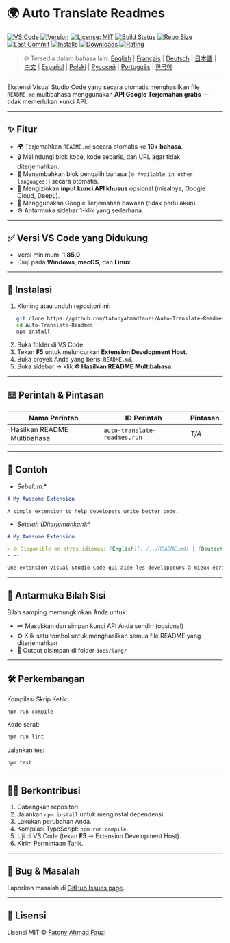 # 🌍 Auto Translate Readmes

[![VS Code](https://img.shields.io/badge/VS%20Code-1.85.0+-blue.svg)](https://code.visualstudio.com/)
[![Version](https://img.shields.io/github/v/release/fatonyahmadfauzi/Auto-Translate-Readmes?color=blue.svg)](https://github.com/fatonyahmadfauzi/Auto-Translate-Readmes/releases)
[![License: MIT](https://img.shields.io/github/license/fatonyahmadfauzi/Auto-Translate-Readmes?color=green.svg)](LICENSE)
[![Build Status](https://github.com/fatonyahmadfauzi/Auto-Translate-Readmes/actions/workflows/main.yml/badge.svg)](https://github.com/fatonyahmadfauzi/Auto-Translate-Readmes/actions)
[![Repo Size](https://img.shields.io/github/repo-size/fatonyahmadfauzi/Auto-Translate-Readmes?color=yellow.svg)](https://github.com/fatonyahmadfauzi/Auto-Translate-Readmes)
[![Last Commit](https://img.shields.io/github/last-commit/fatonyahmadfauzi/Auto-Translate-Readmes?color=brightgreen.svg)](https://github.com/fatonyahmadfauzi/Auto-Translate-Readmes/commits/main)
[![Installs](https://vsmarketplacebadges.dev/installs-short/fatonyahmadfauzi.auto-translate-readmes.svg)](https://marketplace.visualstudio.com/items?itemName=fatonyahmadfauzi.auto-translate-readmes)
[![Downloads](https://vsmarketplacebadges.dev/downloads-short/fatonyahmadfauzi.auto-translate-readmes.svg)](https://marketplace.visualstudio.com/items?itemName=fatonyahmadfauzi.auto-translate-readmes)
[![Rating](https://vsmarketplacebadges.dev/rating-short/fatonyahmadfauzi.auto-translate-readmes.svg)](https://marketplace.visualstudio.com/items?itemName=fatonyahmadfauzi.auto-translate-readmes)

> 🌐 Tersedia dalam bahasa lain: [English](../../README.md) | [Français](README-FR.md) | [Deutsch](README-DE.md) | [日本語](README-JP.md) | [中文](README-ZH.md) | [Español](README-ES.md) | [Polski](README-PL.md) | [Русский](README-RU.md) | [Português](README-PT.md) | [한국어](README-KO.md)

---

Ekstensi Visual Studio Code yang secara otomatis menghasilkan file `README.md` multibahasa menggunakan **API Google Terjemahan gratis** — tidak memerlukan kunci API.
- --

## ✨ Fitur
- 🌍 Terjemahkan `README.md` secara otomatis ke **10+ bahasa**.
- 🔒 Melindungi blok kode, kode sebaris, dan URL agar tidak diterjemahkan.
- 💬 Menambahkan blok pengalih bahasa (`🌐 Available in other languages:`) secara otomatis.
- 💾 Mengizinkan **input kunci API khusus** opsional (misalnya, Google Cloud, DeepL).
- 🧠 Menggunakan Google Terjemahan bawaan (tidak perlu akun).
- ⚙️ Antarmuka sidebar 1-klik yang sederhana.
- --

## ✅ Versi VS Code yang Didukung
- Versi minimum: **1.85.0**
- Diuji pada **Windows**, **macOS**, dan **Linux**.
- --

## 🧩 Instalasi

1. Kloning atau unduh repositori ini:
```bash
   git clone https://github.com/fatonyahmadfauzi/Auto-Translate-Readmes.git
   cd Auto-Translate-Readmes
   npm install
   ```
2. Buka folder di VS Code.
3. Tekan **F5** untuk meluncurkan **Extension Development Host**.
4. Buka proyek Anda yang berisi `README.md`.
5. Buka sidebar → klik **⚙️ Hasilkan README Multibahasa**.
- --

## ⌨️ Perintah & Pintasan

|Nama Perintah |ID Perintah |Pintasan |
| ----------------------------- | ---------------------------- |-------- |
|Hasilkan README Multibahasa |`auto-translate-readmes.run` |_T/A_ |
- --

## 🧠 Contoh
- *Sebelum:**

```md
# My Awesome Extension

A simple extension to help developers write better code.
```
- *Setelah (Diterjemahkan):**

```md
# My Awesome Extension

> 🌐 Disponible en otros idiomas: [English](../../README.md) | [Deutsch](README-DE.md) | [Français](README-FR.md)
- --

Une extension Visual Studio Code qui aide les développeurs à mieux écrire du code.
```
- --

## 🧠 Antarmuka Bilah Sisi

Bilah samping memungkinkan Anda untuk:
- 🗝️ Masukkan dan simpan kunci API Anda sendiri (opsional)
- ⚙️ Klik satu tombol untuk menghasilkan semua file README yang diterjemahkan
- 📁 Output disimpan di folder `docs/lang/`
- --

## 🛠️ Perkembangan

Kompilasi Skrip Ketik:

```bash
npm run compile
```

Kode serat:

```bash
npm run lint
```

Jalankan tes:

```bash
npm test
```
- --

## 🧑‍💻 Berkontribusi

1. Cabangkan repositori.
2. Jalankan `npm install` untuk menginstal dependensi.
3. Lakukan perubahan Anda.
4. Kompilasi TypeScript: `npm run compile`.
5. Uji di VS Code (tekan **F5** → Extension Development Host).
6. Kirim Permintaan Tarik.
- --

## 🐞 Bug & Masalah

Laporkan masalah di [GitHub Issues page](https://github.com/fatonyahmadfauzi/Auto-Translate-Readmes/issues).
- --

## 🧾 Lisensi

Lisensi MIT © [Fatony Ahmad Fauzi](../../LICENSE)
